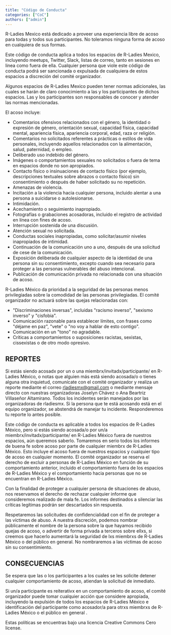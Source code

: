 ```yaml
---
title: "Código de Conducta"
categories: ["CoC"]
authors: ["admin"]
---
```


R-Ladies Mexico está dedicado a proveer una experiencia libre de acoso para todas y todos sus participantes. No toleramos ninguna forma de acoso en cualquiera de sus formas.

Este código de conducta aplica a todos los espacios de R-Ladies Mexico, incluyendo meetups, Twitter, Slack, listas de correo, tanto en sesiones en linea como fuera de ella. Cualquier persona que viole este código de conducta podrá ser sancionada o expulsada de cualquiera de estos espacios a discreción del comité organizador. 

Algunos espacios de R-Ladies Mexico pueden tener normas adicionales, las cuales se harán de claro conocimiento a las y los participantes de dichos espacios. Las y los participantes son responsables de conocer y atender las normas mencionadas.

El acoso incluye:

- Comentarios ofensivos relacionados con el género, la identidad o expresión de género, orientación sexual, capacidad física, capacidad mental, apariencia física, apariencia corporal, edad, raza or religión.
- Comentarios no solicitados referentes a prácticas o estilos de vida personales, incluyendo aquellos relacionados con la alimentación, salud, paternidad, o empleo. 
- Deliberado uso indebido del género.
- Imágenes o comportamientos sexuales no solicitados o fuera de tema en espacios donde no son apropiados.
- Contacto físico o insinuaciones de contacto físico (por ejemplo, descripciones textuales sobre abrazos o contacto físico) sin consentimiento o después de haber solicitado su no repetición.
- Amenazas de violencia.
- Incitación a la violencia hacia cualquier persona, incluido alentar a una persona a suicidarse o autolesionarse.
- Intimidación.
- Acechamiento o seguimiento inapropiado.
- Fotografías o grabaciones acosadoras, incluido el registro de actividad en línea con fines de acoso.
- Interrupción sostenida de una discusión.
- Atención sexual no solicitada.
- Conductas sociales inapropiadas, como solicitar/asumir niveles inapropiados de intimidad.
- Continuación de la comunicación uno a uno, después de una solicitud de cese de la comunicación.
- Exposición deliberada de cualquier aspecto de la identidad de una persona sin su consentimiento, excepto cuando sea necesario para proteger a las personas vulnerables del abuso intencional.
- Publicación de comunicación privada no relacionada con una situación de acoso.

R-Ladies México da prioridad a la seguridad de las personas menos privilegiadas sobre la comodidad de las personas privilegiadas. El comité organizador no actuará sobre las quejas relacionadas con:

- "Discriminaciones inversas", incluidas "racismo inverso", "sexismo inverso" y "cisfobia".
- Comunicación razonable para establecer límites, con frases como "déjame en paz", "vete" o "no voy a hablar de esto contigo".
- Comunicación en un "tono" no agradable.
- Críticas a comportamientos o suposiciones racistas, sexistas, cissexistas o de otro modo opresivo.

## REPORTES

Si estás siendo acosadx por un o una miembrx/invitadx/participante/ en R-Ladies México, o notas que alguien más está siendo acosada/o o tienes alguna otra inquietud, comunícate con el comité organizador y realiza un reporte mediante el correo rladiesmx@gmail.com o mediante mensaje directo con nuestras organizadoras Joselyn Chávez o Ana Beartriz Villaseñor Altamirano. Todos los incidentes serán manejados por las organizadoras de rladiesmx. Si la persona que te está acosando está en el equipo organizador, se abstendrá de manejar tu incidente. Responderemos tu reporte lo antes posible.

Este código de conducta es aplicable a todos los espacios de R-Ladies México, pero si estás siendo acosada/o por un/a miembrx/invitadx/participante/ en R-Ladies México fuera de nuestros espacios, aún queremos saberlo. Tomaremos en serio todos los informes de buena fe sobre acoso por parte de cualquier miembrx de R-Ladies México. Esto incluye el acoso fuera de nuestros espacios y cualquier tipo de acoso en cualquier momento. El comité organizador se reserva el derecho de excluir a personas de R-Ladies México en función de su comportamiento anterior, incluido el comportamiento fuera de los espacios de R-Ladies México y el comportamiento hacia personas que no se encuentran en R-Ladies México.

Con la finalidad de proteger a cualquier persona de situaciones de abuso, nos reservamos el derecho de rechazar cualquier informe que consideremos realizado de mala fe. Los informes destinados a silenciar las críticas legítimas podrán ser descartados sin respuesta.

Respetaremos las solicitudes de confidencialidad con el fin de proteger a las víctimas de abuso. A nuestra discreción, podemos nombrar públicamente el nombre de la persona sobre la que hayamos recibido quejas de acoso, o advertir de forma privada a terceros sobre ellxs, si creemos que hacerlo aumentará la seguridad de lxs miembrxs de R-Ladies México o del público en general. No nombraremos a las víctimas de acoso sin su consentimiento.


## CONSECUENCIAS

Se espera que las o los participantes a los cuales se les solicite detener cualquier comportamiento de acoso, atiendan la solicitud de inmediato.

Si un/a participante es reiterativx en un comportamiento de acoso, el comité organizador puede tomar cualquier acción que considere apropiada, incluyendo la expulsión de todos los espacios de R-Ladies México e identificación del participante como acosador/a para otrxs miembrxs de R-Ladies México o el público en general .

Estas políticas se encuentras bajo una licencia Creative Commons Cero license.

